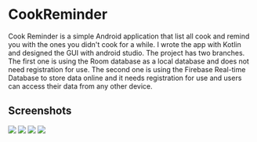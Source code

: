 # CookReminder

Cook Reminder is a simple Android application that list all cook and remind you with the ones you didn't cook for a while. 
I wrote the app with Kotlin and designed the GUI with android studio. The project has two branches. 
The first one is using the Room database as a local database and does not need registration for use. 
The second one is using the Firebase Real-time Database to store data online and it needs registration for use and users can access their data from any other device.

## Screenshots 

<img src="1 (1).png"> 
<img src="1 (3).png"> 
<img src="1 (4).png"> 
<img src="2 (3).png"> 
